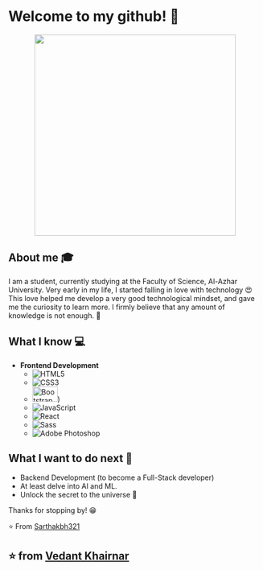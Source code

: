
# Welcome to my github! 👋

<div align="center">
	<img src="https://i.imgur.com/8MupZHY.gif" width="400px" />
</div>

## About me :mortar_board:
I am a student, currently studying at the Faculty of Science, Al-Azhar University. Very early in my life, I started falling in love with technology 😍 This love helped me develop a very good technological mindset, and gave me the curiosity to learn more. I firmly believe that any amount of knowledge is not enough. 🧠

## What I know :computer:
- **Frontend Development**
	- ![HTML5](https://img.shields.io/badge/-HTML5-%23E44D27?style=flat-square&logo=html5&logoColor=ffffff)
	- ![CSS3](https://img.shields.io/badge/-CSS3-%231572B6?style=flat-square&logo=css3)
	-  <img src="https://v5.getbootstrap.com/docs/5.0/assets/brand/bootstrap-logo-shadow.png" alt="Bootstrap logo" width="50" height="30">)
	- ![JavaScript](https://img.shields.io/badge/-JavaScript-%23F7DF1C?style=flat-square&logo=javascript&logoColor=000000&labelColor=%23F7DF1C&color=%23FFCE5A)
	- ![React](https://img.shields.io/badge/-React-%23282C34?style=flat-square&logo=react)
	- ![Sass](https://img.shields.io/badge/-Sass-%23CC6699?style=flat-square&logo=sass&logoColor=ffffff)
	- ![Adobe Photoshop](http://img.shields.io/badge/-Abode%20Photoshop-26C9FF?style=flat-square&logo=adobe-photoshop&logoColor=ffffff)

## What I want to do next :thinking:
- Backend Development (to become a Full-Stack developer)
- At least delve into AI and ML.
- Unlock the secret to the universe :rofl:


Thanks for stopping by! 😁


⭐️ From [Sarthakbh321](https://github.com/Sarthakbh321)

## ⭐️ from [Vedant Khairnar](https://github.com/VedantKhairnar)



